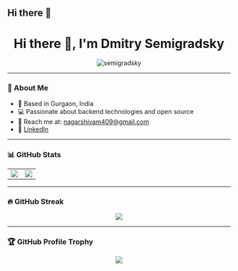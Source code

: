 ## Hi there 👋

<h1 align="center">Hi there 👋, I'm Dmitry Semigradsky</h1>
<p align="center">
  <img src="https://komarev.com/ghpvc/?username=semigradsky&label=Profile%20views&color=0e75b6&style=flat" alt="semigradsky" />
</p>

---

### 💼 About Me

- 📍 Based in Gurgaon, India  
- 💻 Passionate about backend technologies and open source  
- 📧 Reach me at: [nagarshivam409@gmail.com](mailto:nagarshivam409@gmail.com)  
- 👔 [LinkedIn](https://www.linkedin.com/in/nagarshivam409)

---

### 📊 GitHub Stats

<table>
  <tr>
    <td>
      <img align="center" src="https://github-readme-stats.vercel.app/api?username=semigradsky&show_icons=true&theme=tokyonight&hide_title=false&include_all_commits=true&count_private=true" />
    </td>
    <td>
      <img align="center" src="https://github-readme-stats.vercel.app/api/top-langs/?username=Shivam-nagar23&layout=compact&theme=tokyonight" />
    </td>
  </tr>
</table>

---

### 🔥 GitHub Streak

<p align="center">
  <img src="https://streak-stats.demolab.com?user=Shivam-nagar23&theme=tokyonight&hide_border=false" />
</p>

---

### 🏆 GitHub Profile Trophy

<p align="center">
  <img src="https://github-profile-trophy.vercel.app/?username=Shivam-nagar23&theme=onedark&column=7&margin-w=10&no-frame=true" />
</p>
